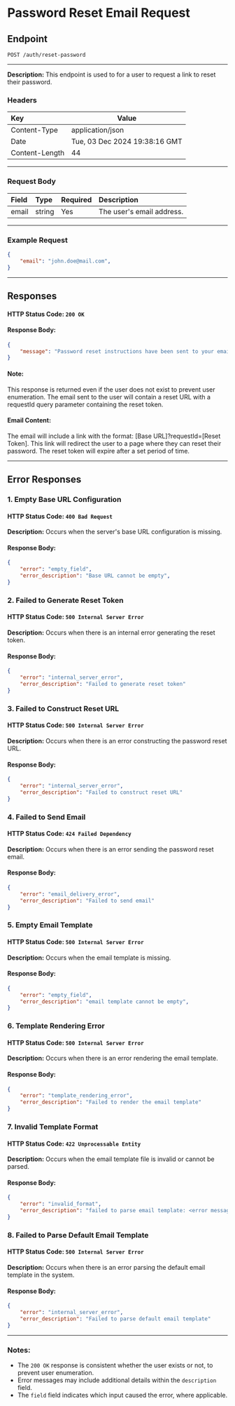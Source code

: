 # Password Reset Email Request
## Endpoint
```
POST /auth/reset-password
```
---
**Description:** This endpoint is used to for a user to request a link to reset their password.
### Headers
| Key             | Value                         |
|:----------------|-------------------------------|
| Content-Type    | application/json              | 
| Date            | Tue, 03 Dec 2024 19:38:16 GMT | 
| Content-Length  | 44                            | 
---
### Request Body
| Field      | Type    | Required  | Description                    |
| :----------|:--------|:----------|:-------------------------------|
| email      | string  | Yes          | The user's email address.     |
---
### Example Request
```json
{
    "email": "john.doe@mail.com",
}
```
---
## Responses
#### HTTP Status Code: `200 OK`
#### Response Body:
```json
{
    "message": "Password reset instructions have been sent to your email if an account exists."
}
```
#### Note: 
This response is returned even if the user does not exist to prevent user enumeration. The email sent to the user will contain a reset URL with a requestId query parameter containing the reset token.

#### Email Content:
The email will include a link with the format: [Base URL]?requestId=[Reset Token]. This link will redirect the user to a page where they can reset their password. The reset token will expire after a set period of time.

---
## Error Responses
### 1. Empty Base URL Configuration
#### HTTP Status Code: `400 Bad Request`
**Description:** Occurs when the server's base URL configuration is missing.
#### Response Body:
```json
{
    "error": "empty_field",
    "error_description": "Base URL cannot be empty",
}
```

### 2. Failed to Generate Reset Token
#### HTTP Status Code: `500 Internal Server Error`
**Description:** Occurs when there is an internal error generating the reset token.
#### Response Body:
```json
{
    "error": "internal_server_error",
    "error_description": "Failed to generate reset token"
}
```

### 3. Failed to Construct Reset URL
#### HTTP Status Code: `500 Internal Server Error`
**Description:** Occurs when there is an error constructing the password reset URL.
#### Response Body:
```json
{
    "error": "internal_server_error",
    "error_description": "Failed to construct reset URL"
}
```

### 4. Failed to Send Email
#### HTTP Status Code: `424 Failed Dependency`
**Description:** Occurs when there is an error sending the password reset email.
#### Response Body:
```json
{
    "error": "email_delivery_error",
    "error_description": "Failed to send email"
}
```

### 5. Empty Email Template
#### HTTP Status Code: `500 Internal Server Error`
**Description:** Occurs when the email template is missing.
#### Response Body:
```json
{
    "error": "empty_field",
    "error_description": "email template cannot be empty",
}
```

### 6. Template Rendering Error
#### HTTP Status Code: `500 Internal Server Error`
**Description:** Occurs when there is an error rendering the email template.
#### Response Body:
```json
{
    "error": "template_rendering_error",
    "error_description": "Failed to render the email template"
}
```

### 7. Invalid Template Format
#### HTTP Status Code: `422 Unprocessable Entity`
**Description:** Occurs when the email template file is invalid or cannot be parsed.
#### Response Body:
```json
{
    "error": "invalid_format",
    "error_description": "failed to parse email template: <error message>",
}
```

### 8. Failed to Parse Default Email Template
#### HTTP Status Code: `500 Internal Server Error`
**Description:** Occurs when there is an error parsing the default email template in the system.
#### Response Body:
```json
{
    "error": "internal_server_error",
    "error_description": "Failed to parse default email template"
}
```

---
### Notes:
- The `200 OK` response is consistent whether the user exists or not, to prevent user enumeration.
- Error messages may include additional details within the `description` field.
- The `field` field indicates which input caused the error, where applicable.
